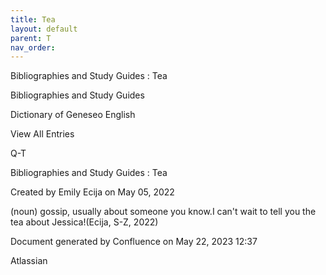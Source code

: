 ```yaml
---
title: Tea
layout: default
parent: T
nav_order:
---
```


Bibliographies and Study Guides : Tea

Bibliographies and Study Guides

Dictionary of Geneseo English

View All Entries

Q-T

Bibliographies and Study Guides : Tea

Created by  Emily Ecija on May 05, 2022

(noun) gossip, usually about someone you know.I can't wait to tell you the tea about Jessica!(Ecija, S-Z, 2022)

Document generated by Confluence on May 22, 2023 12:37

Atlassian
